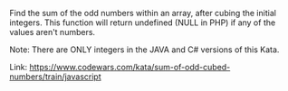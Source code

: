 Find the sum of the odd numbers within an array, after cubing the initial integers. This function will return undefined (NULL in PHP) if any of the values aren't numbers.

Note: There are ONLY integers in the JAVA and C# versions of this Kata.

Link: https://www.codewars.com/kata/sum-of-odd-cubed-numbers/train/javascript